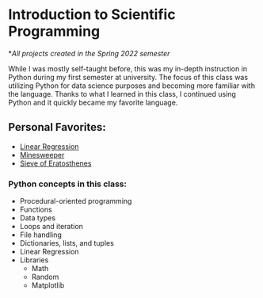 # Introduction to Scientific Programming

**All projects created in the Spring 2022 semester*

While I was mostly self-taught before, this was my in-depth instruction in Python during my first semester at university. The focus of this class was utilizing Python for data science purposes and becoming more familiar with the language. Thanks to what I learned in this class, I continued using Python and it quickly became my favorite language.

## Personal Favorites:
- [Linear Regression](https://github.com/tybozzy/class_projects/blob/main/Intro%20to%20Scientific%20Programming/lab04/linear-regression.py)
- [Minesweeper](https://github.com/tybozzy/class_projects/blob/main/Intro%20to%20Scientific%20Programming/lab05/mines.py)
- [Sieve of Eratosthenes](https://github.com/tybozzy/class_projects/blob/main/Intro%20to%20Scientific%20Programming/lab07/sieve.py)

### Python concepts in this class:
- Procedural-oriented programming
- Functions
- Data types
- Loops and iteration
- File handling
- Dictionaries, lists, and tuples
- Linear Regression
- Libraries
  - Math
  - Random
  - Matplotlib
